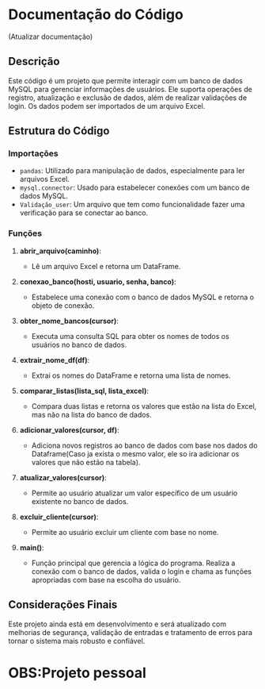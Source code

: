 # Documentação do Código
(Atualizar documentação)
## Descrição
Este código é um projeto que permite interagir com um banco de dados MySQL para gerenciar informações de usuários. Ele suporta operações de registro, atualização e exclusão de dados, além de realizar validações de login. Os dados podem ser importados de um arquivo Excel.

## Estrutura do Código

### Importações
- `pandas`: Utilizado para manipulação de dados, especialmente para ler arquivos Excel.
- `mysql.connector`: Usado para estabelecer conexões com um banco de dados MySQL.
- `Validação_user`: Um arquivo que tem como funcionalidade fazer uma verificação para se conectar ao banco.

### Funções

1. **abrir_arquivo(caminho)**:
   - Lê um arquivo Excel e retorna um DataFrame.

2. **conexao_banco(hosti, usuario, senha, banco)**:
   - Estabelece uma conexão com o banco de dados MySQL e retorna o objeto de conexão.

3. **obter_nome_bancos(cursor)**:
   - Executa uma consulta SQL para obter os nomes de todos os usuários no banco de dados.

4. **extrair_nome_df(df)**:
   - Extrai os nomes do DataFrame e retorna uma lista de nomes.

5. **comparar_listas(lista_sql, lista_excel)**:
   - Compara duas listas e retorna os valores que estão na lista do Excel, mas não na lista do banco de dados.

6. **adicionar_valores(cursor, df)**:
   - Adiciona novos registros ao banco de dados com base nos dados do Dataframe(Caso ja exista o mesmo valor, ele so ira adicionar os valores que não estão na tabela).

7. **atualizar_valores(cursor)**:
   - Permite ao usuário atualizar um valor específico de um usuário existente no banco de dados.

8. **excluir_cliente(cursor)**:
   - Permite ao usuário excluir um cliente com base no nome.

9. **main()**:
   - Função principal que gerencia a lógica do programa. Realiza a conexão com o banco de dados, valida o login e chama as funções apropriadas com base na escolha do usuário.

## Considerações Finais
Este projeto ainda está em desenvolvimento e será atualizado com melhorias de segurança, validação de entradas e tratamento de erros para tornar o sistema mais robusto e confiável.

# OBS:Projeto pessoal

